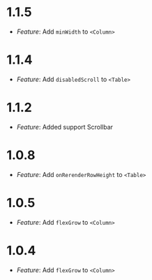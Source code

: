 # 1.1.5
- *Feature*: Add `minWidth` to `<Column>`

# 1.1.4
- *Feature*: Add `disabledScroll` to `<Table>`

# 1.1.2
- *Feature*: Added support Scrollbar

# 1.0.8
- *Feature*: Add  `onRerenderRowHeight` to  `<Table>`

# 1.0.5
- *Feature*: Add  `flexGrow` to  `<Column>`


# 1.0.4
- *Feature*: Add  `flexGrow` to  `<Column>`
